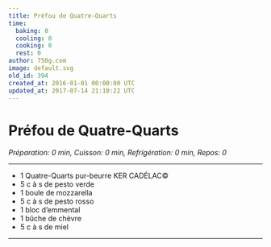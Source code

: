 ```yaml
---
title: Préfou de Quatre-Quarts
time:
  baking: 0
  cooling: 0
  cooking: 0
  rest: 0
author: 750g.com
image: default.svg
old_id: 394
created_at: 2016-01-01 00:00:00 UTC
updated_at: 2017-07-14 21:10:22 UTC
---
```


# Préfou de Quatre-Quarts

_Préparation: 0 min, Cuisson: 0 min, Refrigération: 0 min, Repos: 0_

---

- 1 Quatre-Quarts pur-beurre KER CADÉLAC©
- 5 c à s de pesto verde
- 1 boule de mozzarella
- 5 c à s de pesto rosso
- 1 bloc d’emmental
- 1 bûche de chèvre
- 5 c à s de miel

---
